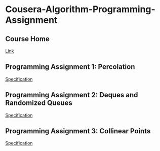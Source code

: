 # Cousera-Algorithm-Programming-Assignment

## Course Home
[Link](https://www.coursera.org/learn/algorithms-part1/home/welcome)

## Programming Assignment 1: Percolation
[Specification](http://coursera.cs.princeton.edu/algs4/assignments/percolation.html)

## Programming Assignment 2: Deques and Randomized Queues
[Specification](http://coursera.cs.princeton.edu/algs4/assignments/queues.html)

## Programming Assignment 3: Collinear Points
[Specification](http://coursera.cs.princeton.edu/algs4/assignments/collinear.html)

